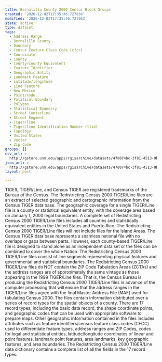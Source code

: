 ```yaml
---
title: Bernalillo County 2000 Census Block Groups
created: '2020-12-02T17:35:46.727056'
modified: '2020-12-02T17:35:46.727063'
state: active
type: dataset
tags:
  - Address Range
  - Bernalillo County
  - Boundary
  - Census Feature Class Code (cfcc)
  - Coordinate
  - County
  - County/county Equivalent
  - Feature Identifier
  - Geographic Entity
  - Landmark Feature
  - Latitude/longitude
  - Line Feature
  - New Mexico
  - Point/node
  - Political Boundary
  - Polygon
  - Statistical Boundary
  - Street Centerline
  - Street Segment
  - Tiger/line
  - Tiger/line Identification Number (tlid)
  - Topology
  - United States
  - Vector
  - Zip Code
groups: []
csv_url: >-
  http://gstore.unm.edu/apps/rgisarchive/datasets/470074bc-3f81-4513-9b11-1279605b0233/tgr1bg00shp.derived.csv
json_url: >-
  http://gstore.unm.edu/apps/rgisarchive/datasets/470074bc-3f81-4513-9b11-1279605b0233/tgr1bg00shp.derived.json
layout: post

---
```


TIGER, TIGER/Line, and Census TIGER are registered trademarks of the Bureau
of the Census. The Redistricting Census 2000 TIGER/Line files are an extract
of selected geographic and cartographic information from the Census TIGER
data base.  The geographic coverage for a single TIGER/Line file is a county
or statistical equivalent entity, with the coverage area based on January 1,
2000 legal boundaries.  A complete set of Redistricting Census 2000 TIGER/Line
files includes all counties and statistically equivalent entities in the United
States and Puerto Rico.  The Redistricting Census 2000 TIGER/Line files will
not include files for the Island Areas. The Census TIGER data base represents
a seamless national file with no overlaps or gaps between parts.  However, each
county-based TIGER/Line file is designed to stand alone as an independent data
set or the files can be combined to cover the whole Nation.  The Redistricting
Census 2000 TIGER/Line files consist of line segments representing physical
features and governmental and statistical boundaries.  The Redistricting Census
2000 TIGER/Line files do NOT contain the ZIP Code Tabulation Areas (ZCTAs) and
the address ranges are of approximately the same vintage as those appearing in
the 1999 TIGER/Line files.  That is, the Census Bureau is producing the
Redistricting Census 2000 TIGER/Line files in advance of the computer processing
that will ensure that the address ranges in the TIGER/Line files agree with the
final Master Address File (MAF) used for tabulating Census 2000.  The files contain
information distributed over a series of record types for the spatial objects of a
county.  There are 17 record types, including the basic data record, the shape
coordinate points, and geographic codes that can be used with appropriate software
to prepare maps.  Other geographic information contained in the files includes
attributes such as feature identifiers/census feature class codes (CFCC) used to
differentiate feature types, address ranges and ZIP Codes, codes for legal and
statistical entities, latitude/longitude coordinates of linear and point features,
landmark point features, area landmarks, key geographic features, and area
boundaries.  The Redistricting Census 2000 TIGER/Line data dictionary contains
a complete list of all the fields in the 17 record types.

